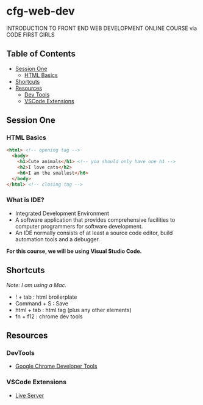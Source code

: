 # cfg-web-dev

INTRODUCTION TO FRONT END WEB DEVELOPMENT ONLINE COURSE via CODE FIRST GIRLS

## Table of Contents
- [Session One](#session-one)
  - [HTML Basics](#html-basics)
- [Shortcuts](#shortcuts)
- [Resources](#resources)
  - [Dev Tools](#dev-tools)
  - [VSCode Extensions](#vscode-extensions)

## Session One

### HTML Basics

```html
<html> <!-- opening tag -->
  <body>
    <h1>Cute animals</h1> <!-- you should only have one h1 -->
    <h2>I love cats</h2>
    <h6>I am the smallest</h6>
  </body>
</html> <!-- closing tag -->
```

### What is IDE?

- Integrated Development Environment
- A software application that provides comprehensive facilities to computer programmers for software development. 
- An IDE normally consists of at least a source code editor, build automation tools and a debugger.

**For this course, we will be using Visual Studio Code.**

## Shortcuts
*Note: I am using a Mac.*

- ! + tab : html broilerplate
- Command + S : Save 
- html + tab : html tag (plus any other elements)
- fn + f12 : chrome dev tools 

## Resources

### DevTools

- [Google Chrome Developer Tools](https://www.google.com/chrome/dev/)

### VSCode Extensions

- [Live Server](https://www.freecodecamp.org/news/vscode-live-server-auto-refresh-browser/)
